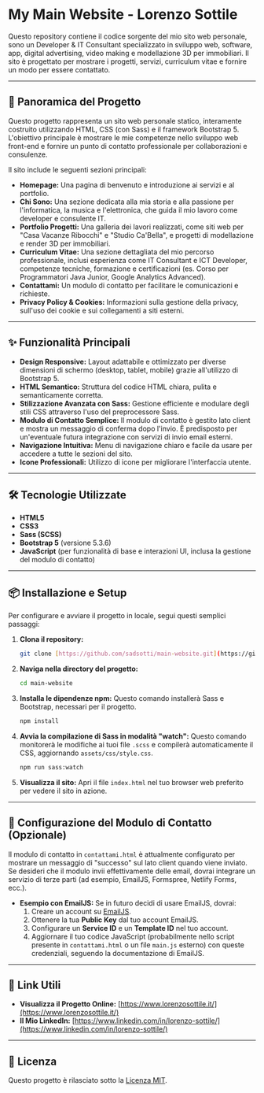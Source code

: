 # My Main Website - Lorenzo Sottile

Questo repository contiene il codice sorgente del mio sito web personale, sono un Developer & IT Consultant specializzato in sviluppo web, software, app, digital advertising, video making e modellazione 3D per immobiliari. Il sito è progettato per mostrare i progetti, servizi, curriculum vitae e fornire un modo per essere contattato.

---

## 🚀 Panoramica del Progetto

Questo progetto rappresenta un sito web personale statico, interamente costruito utilizzando HTML, CSS (con Sass) e il framework Bootstrap 5. L'obiettivo principale è mostrare le mie competenze nello sviluppo web front-end e fornire un punto di contatto professionale per collaborazioni e consulenze.

Il sito include le seguenti sezioni principali:

* **Homepage:** Una pagina di benvenuto e introduzione ai servizi e al portfolio.
* **Chi Sono:** Una sezione dedicata alla mia storia e alla passione per l'informatica, la musica e l'elettronica, che guida il mio lavoro come developer e consulente IT.
* **Portfolio Progetti:** Una galleria dei lavori realizzati, come siti web per "Casa Vacanze Ribocchi" e "Studio Ca'Bella", e progetti di modellazione e render 3D per immobiliari.
* **Curriculum Vitae:** Una sezione dettagliata del mio percorso professionale, inclusi esperienza come IT Consultant e ICT Developer, competenze tecniche, formazione e certificazioni (es. Corso per Programmatori Java Junior, Google Analytics Advanced).
* **Contattami:** Un modulo di contatto per facilitare le comunicazioni e richieste.
* **Privacy Policy & Cookies:** Informazioni sulla gestione della privacy, sull'uso dei cookie e sui collegamenti a siti esterni.

---

## ✨ Funzionalità Principali

* **Design Responsive:** Layout adattabile e ottimizzato per diverse dimensioni di schermo (desktop, tablet, mobile) grazie all'utilizzo di Bootstrap 5.
* **HTML Semantico:** Struttura del codice HTML chiara, pulita e semanticamente corretta.
* **Stilizzazione Avanzata con Sass:** Gestione efficiente e modulare degli stili CSS attraverso l'uso del preprocessore Sass.
* **Modulo di Contatto Semplice:** Il modulo di contatto è gestito lato client e mostra un messaggio di conferma dopo l'invio. È predisposto per un'eventuale futura integrazione con servizi di invio email esterni.
* **Navigazione Intuitiva:** Menu di navigazione chiaro e facile da usare per accedere a tutte le sezioni del sito.
* **Icone Professionali:** Utilizzo di icone per migliorare l'interfaccia utente.

---

## 🛠️ Tecnologie Utilizzate

* **HTML5**
* **CSS3**
* **Sass (SCSS)**
* **Bootstrap 5** (versione 5.3.6)
* **JavaScript** (per funzionalità di base e interazioni UI, inclusa la gestione del modulo di contatto)

---

## 📦 Installazione e Setup

Per configurare e avviare il progetto in locale, segui questi semplici passaggi:

1.  **Clona il repository:**
    ```bash
    git clone [https://github.com/sadsotti/main-website.git](https://github.com/sadsotti/main-website.git)
    ```
2.  **Naviga nella directory del progetto:**
    ```bash
    cd main-website
    ```
3.  **Installa le dipendenze npm:**
    Questo comando installerà Sass e Bootstrap, necessari per il progetto.
    ```bash
    npm install
    ```
4.  **Avvia la compilazione di Sass in modalità "watch":**
    Questo comando monitorerà le modifiche ai tuoi file `.scss` e compilerà automaticamente il CSS, aggiornando `assets/css/style.css`.
    ```bash
    npm run sass:watch
    ```
5.  **Visualizza il sito:**
    Apri il file `index.html` nel tuo browser web preferito per vedere il sito in azione.

---

## 📧 Configurazione del Modulo di Contatto (Opzionale)

Il modulo di contatto in `contattami.html` è attualmente configurato per mostrare un messaggio di "successo" sul lato client quando viene inviato. Se desideri che il modulo invii effettivamente delle email, dovrai integrare un servizio di terze parti (ad esempio, EmailJS, Formspree, Netlify Forms, ecc.).

* **Esempio con EmailJS:**
    Se in futuro decidi di usare EmailJS, dovrai:
    1.  Creare un account su [EmailJS](https://www.emailjs.com/).
    2.  Ottenere la tua **Public Key** dal tuo account EmailJS.
    3.  Configurare un **Service ID** e un **Template ID** nel tuo account.
    4.  Aggiornare il tuo codice JavaScript (probabilmente nello script presente in `contattami.html` o un file `main.js` esterno) con queste credenziali, seguendo la documentazione di EmailJS.

---

## 🔗 Link Utili

* **Visualizza il Progetto Online:** [https://www.lorenzosottile.it/](https://www.lorenzosottile.it/)
* **Il Mio LinkedIn:** [https://www.linkedin.com/in/lorenzo-sottile/](https://www.linkedin.com/in/lorenzo-sottile/)

---

## 📄 Licenza

Questo progetto è rilasciato sotto la [Licenza MIT](https://opensource.org/licenses/MIT).